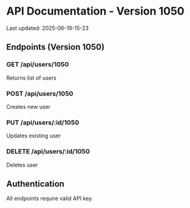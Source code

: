 # API Documentation - Version 1050
Last updated: 2025-06-19-15-23

## Endpoints (Version 1050)

### GET /api/users/1050
Returns list of users

### POST /api/users/1050
Creates new user

### PUT /api/users/:id/1050
Updates existing user

### DELETE /api/users/:id/1050
Deletes user

## Authentication
All endpoints require valid API key.
